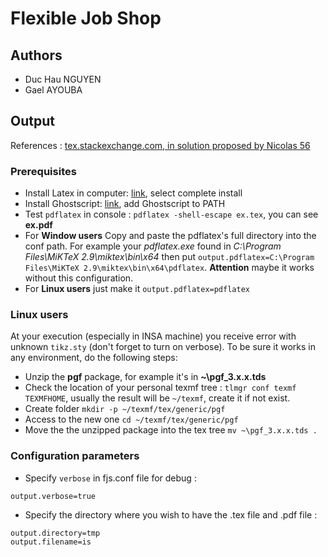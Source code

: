 # Flexible Job Shop

## Authors
* Duc Hau NGUYEN
* Gael AYOUBA

## Output

References : [tex.stackexchange.com, in solution proposed by Nicolas 56](https://tex.stackexchange.com/questions/41609/tex-rendering-in-a-java-application)

### Prerequisites
* Install Latex in computer: [link](https://miktex.org/), select complete install
* Install Ghostscript: [link](http://www.01net.com/telecharger/windows/Utilitaire/imprimantes/fiches/38621.html), add Ghostscript to PATH
* Test `pdflatex` in console : `pdflatex -shell-escape ex.tex`, you can see **ex.pdf**
* For **Window users** Copy and paste the pdflatex's full directory into the conf path. For example your *pdflatex.exe* found in *C:\Program Files\MiKTeX 2.9\miktex\bin\x64* then put `output.pdflatex=C:\Program Files\MiKTeX 2.9\miktex\bin\x64\pdflatex`. **Attention** maybe it works without this configuration.
* For **Linux users** just make it `output.pdflatex=pdflatex`

### Linux users
At your execution (especially in INSA machine) you receive error with unknown `tikz.sty` (don't forget to turn on verbose). To be sure it works in any environment, do the following steps:
* Unzip the **pgf** package, for example it's in **~\pgf_3.x.x.tds**
* Check the location of your personal texmf tree : `tlmgr conf texmf TEXMFHOME`, usually the result will be `~/texmf`, create it if not exist.
* Create folder `mkdir -p ~/texmf/tex/generic/pgf`
* Access to the new one `cd ~/texmf/tex/generic/pgf`
* Move the the unzipped package into the tex tree `mv ~\pgf_3.x.x.tds .`


### Configuration parameters
* Specify `verbose` in fjs.conf file for debug : 
```
output.verbose=true
```
* Specify the directory where you wish to have the .tex file and .pdf file : 
```
output.directory=tmp
output.filename=is
```
